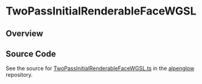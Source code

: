 # TwoPassInitialRenderableFaceWGSL

## Overview





## Source Code

See the source for [TwoPassInitialRenderableFaceWGSL.ts](https://github.com/phetsims/alpenglow/blob/main/js/webgpu/wgsl/rasterize-two-pass/TwoPassInitialRenderableFaceWGSL.ts) in the [alpenglow](https://github.com/phetsims/alpenglow) repository.
